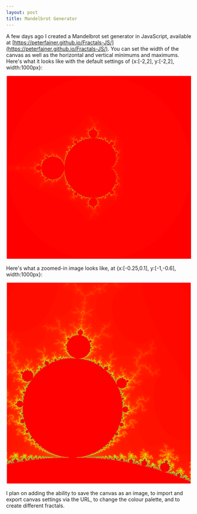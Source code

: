 ```yaml
---
layout: post
title: Mandelbrot Generator
---
```


A few days ago I created a Mandelbrot set generator in JavaScript, available at [https://peterfajner.github.io/Fractals-JS/](https://peterfajner.github.io/Fractals-JS/). You can set the width of the canvas as well as the horizontal and vertical minimums and maximums. Here's what it looks like with the default settings of {x:[-2,2], y:[-2,2], width:1000px}:

![](/images/blog/mandelbrot_default_settings.png "default settings")

Here's what a zoomed-in image looks like, at {x:[-0.25,0.1], y:[-1,-0.6], width:1000px}:

![](/images/blog/mandelbrot_alternate_settings.png "alternate settings")


I plan on adding the ability to save the canvas as an image, to import and export canvas settings via the URL, to change the colour palette, and to create different fractals.